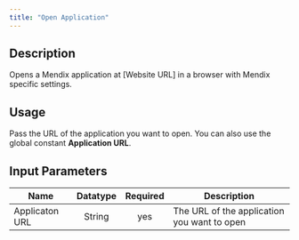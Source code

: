 ```yaml
---
title: "Open Application"
---
```

## Description
Opens a Mendix application at [Website URL] in a browser with
Mendix specific settings.

## Usage
Pass the URL of the application you want to open. You can also use the global constant **Application URL**. 

## Input Parameters

Name | Datatype | Required | Description
---- |:--------:| :-------:|---------------
Applicaton URL | String | yes | The URL of the application you want to open
